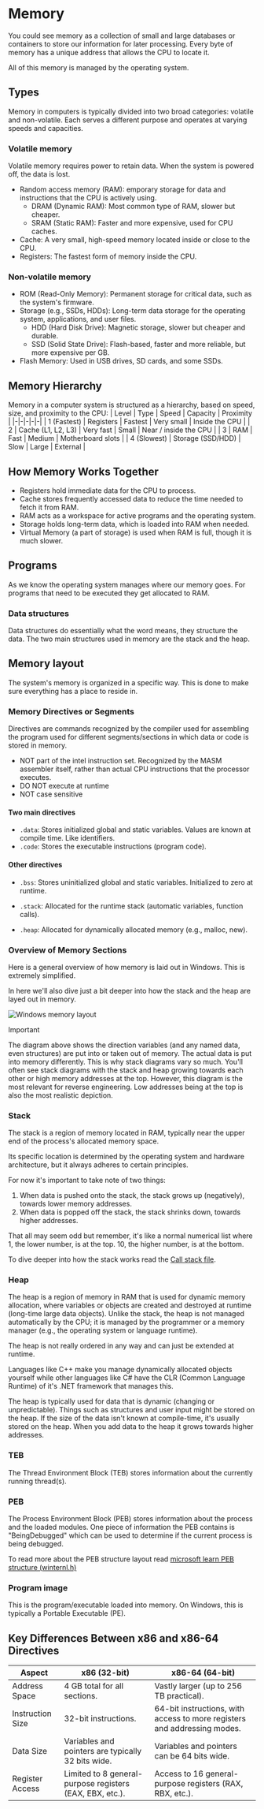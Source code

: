 # Memory
You could see memory as a collection of small and large databases or containers to store our information for later processing. Every byte of memory has a unique address that allows the CPU to locate it.

All of this memory is managed by the operating system.

## Types
Memory in computers is typically divided into two broad categories: volatile and non-volatile. Each serves a different purpose and operates at varying speeds and capacities.

### Volatile memory
Volatile memory requires power to retain data. When the system is powered off, the data is lost.
- Random access memory (RAM): emporary storage for data and instructions that the CPU is actively using.
  - DRAM (Dynamic RAM): Most common type of RAM, slower but cheaper.
  - SRAM (Static RAM): Faster and more expensive, used for CPU caches.
- Cache: A very small, high-speed memory located inside or close to the CPU.
- Registers: The fastest form of memory inside the CPU.

### Non-volatile memory
- ROM (Read-Only Memory): Permanent storage for critical data, such as the system's firmware.
- Storage (e.g., SSDs, HDDs): Long-term data storage for the operating system, applications, and user files.
  - HDD (Hard Disk Drive): Magnetic storage, slower but cheaper and durable.
  - SSD (Solid State Drive): Flash-based, faster and more reliable, but more expensive per GB.
- Flash Memory: Used in USB drives, SD cards, and some SSDs.

## Memory Hierarchy
Memory in a computer system is structured as a hierarchy, based on speed, size, and proximity to the CPU:
| Level | Type | Speed | Capacity | Proximity |
|-|-|-|-|-|
| 1 (Fastest) | Registers | Fastest | Very small | Inside the CPU |
| 2 | Cache (L1, L2, L3) | Very fast | Small | Near / inside the CPU |
| 3 | RAM | Fast | Medium | Motherboard slots |
| 4 (Slowest) | Storage (SSD/HDD) | Slow | Large | External |

## How Memory Works Together
- Registers hold immediate data for the CPU to process.
- Cache stores frequently accessed data to reduce the time needed to fetch it from RAM.
- RAM acts as a workspace for active programs and the operating system.
- Storage holds long-term data, which is loaded into RAM when needed.
- Virtual Memory (a part of storage) is used when RAM is full, though it is much slower.

## Programs
As we know the operating system manages where our memory goes. For programs that need to be executed they get allocated to RAM.

### Data structures
Data structures do essentially what the word means, they structure the data. The two main structures used in memory are the stack and the heap.

## Memory layout
The system's memory is organized in a specific way. This is done to make sure everything has a place to reside in.

### Memory Directives or Segments
Directives are commands recognized by the compiler used for assembling the program used for different segments/sections in which data or code is stored in memory. 
- NOT part of the intel instruction set. Recognized by the MASM assembler itself, rather than actual CPU instructions that the processor executes.
- DO NOT execute at runtime
- NOT case sensitive

#### Two main directives
- `.data`: Stores initialized global and static variables. Values are known at compile time. Like identifiers.
- `.code`: Stores the executable instructions (program code).

#### Other directives
- `.bss`: Stores uninitialized global and static variables. Initialized to zero at runtime.

- `.stack`: Allocated for the runtime stack (automatic variables, function calls).

- `.heap`: Allocated for dynamically allocated memory (e.g., malloc, new).

### Overview of Memory Sections
Here is a general overview of how memory is laid out in Windows. This is extremely simplified.

In here we'll also dive just a bit deeper into how the stack and the heap are layed out in memory.

![Windows memory layout](/Programming_Foundations/Assembly/Images/WindowsMemoryLayoutRF.png)

> [!IMPORTANT]
>
> The diagram above shows the direction variables (and any named data, even structures) are put into or taken out of memory. The actual data is put into memory differently. This is why stack diagrams vary so much. You'll often see stack diagrams with the stack and heap growing towards each other or high memory addresses at the top. However, this diagram is the most relevant for reverse engineering. Low addresses being at the top is also the most realistic depiction.

### Stack
The stack is a region of memory located in RAM, typically near the upper end of the process's allocated memory space.

 Its specific location is determined by the operating system and hardware architecture, but it always adheres to certain principles.

For now it's important to take note of two things:
1. When data is pushed onto the stack, the stack grows up (negatively), towards lower memory addresses.
2. When data is popped off the stack, the stack shrinks down, towards higher addresses.

That all may seem odd but remember, it's like a normal numerical list where 1, the lower number, is at the top. 10, the higher number, is at the bottom.

 To dive deeper into how the stack works read the [Call stack file](/Programming_Foundations/Assembly/Architecture/Call_stack.md).

### Heap
The heap is a region of memory in RAM that is used for dynamic memory allocation, where variables or objects are created and destroyed at runtime (long-time large data objects). Unlike the stack, the heap is not managed automatically by the CPU; it is managed by the programmer or a memory manager (e.g., the operating system or language runtime).

The heap is not really ordered in any way and can just be extended at runtime.

Languages like C++ make you manage dynamically allocated objects yourself while other languages like C# have the CLR (Common Language Runtime) of it's .NET framework that manages this.

The heap is typically used for data that is dynamic (changing or unpredictable). Things such as structures and user input might be stored on the heap. If the size of the data isn't known at compile-time, it's usually stored on the heap. When you add data to the heap it grows towards higher addresses.

### TEB
The Thread Environment Block (TEB) stores information about the currently running thread(s).

### PEB
The Process Environment Block (PEB) stores information about the process and the loaded modules. One piece of information the PEB contains is "BeingDebugged" which can be used to determine if the current process is being debugged.

To read more about the PEB structure layout read [microsoft learn PEB structure (winternl.h)](https://learn.microsoft.com/en-us/windows/win32/api/winternl/ns-winternl-peb)

### Program image
This is the program/executable loaded into memory. On Windows, this is typically a Portable Executable (PE).

## Key Differences Between x86 and x86-64 Directives
| Aspect | x86 (32-bit) | x86-64 (64-bit) |
|-|-|-|
| Address Space | 4 GB total for all sections. | Vastly larger (up to 256 TB practical). | 
| Instruction Size | 32-bit instructions. | 64-bit instructions, with access to more registers and addressing modes. | 
| Data Size | Variables and pointers are typically 32 bits wide. | Variables and pointers can be 64 bits wide. | 
| Register Access |Limited to 8 general-purpose registers (EAX, EBX, etc.). | Access to 16 general-purpose registers (RAX, RBX, etc.). |

